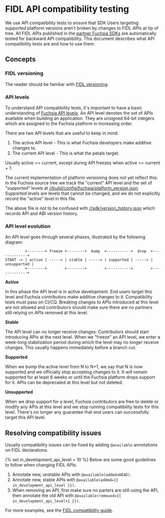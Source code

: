 # FIDL API compatibility testing

We use API compatibility tests to ensure that SDK Users targeting supported platform
versions aren't broken by changes to FIDL APIs at tip of tree. All FIDL APIs published in
the [partner Fuchsia SDKs][SDK Categories] are automatically tested for backward API
compatibility. This document describes what API compatibility tests are and how to use
them.

## Concepts

### FIDL versioning

The reader should be familiar with [FIDL versioning].

### API levels

To understand API compatibility tests, it's important to have a basic understanding of
[Fuchsia API levels]. An API level denotes the set of APIs available when building an
application. They are unsigned 64-bit integers which are assigned to the Fuchsia platform
in increasing order.

There are two API levels that are useful to keep in mind:

1. The active API level - This is what Fuchsia developers make additive changes to.
2. The current API level - This is what the petals target.

Usually active == current, except during API freezes when active == current + 1.

The current implementation of platform versioning does not yet reflect this:
In the Fuchsia source tree we track the "current" API level and the set of
"supported" levels at [//build/config/fuchsia/platform_version.json](/build/config/fuchsia/platform_version.json).
Supported levels are levels that cannot be changed, and we do not explicitly record
the "active" level in this file.

The above file is not to be confused with [//sdk/version_history.json](/sdk/version_history.json)
which records API and ABI version history.

### API level evolution

An API level goes through several phases, illustrated by the following diagram:

```
         +--------+ freeze +--------+  bump  +-----------+  drop  +-------------+
START -> | active | -----> | stable | -----> | supported | -----> | unsupported |
         +--------+        +--------+        +-----------+        +-------------+
```

__Active__

In this phase the API level is in active development. End users target this level and
Fuchsia contributors make additive changes to it. Compatibility tests must pass on CI/CQ.
Breaking changes to APIs introduced at this level are not allowed and contributors
should make sure there are no partners still relying on APIs removed at this level.

__Stable__

The API level can no longer receive changes. Contributors should start introducing APIs at the
next level. When we "freeze" an API level, we enter a week-long stabilization period during which
the level may no longer receive changes. This usually happens immediately before a branch cut.

__Supported__

When we bump the active level from N to N+1, we say that N is now supported and we officially stop
accepting changes to it. It will remain supported for at least 6 weeks or until the Fuchsia platform
drops support for it. APIs can be deprecated at this level but not deleted.

__Unsupported__

When we drop support for a level, Fuchsia contributors are free to delete or modify any APIs at this level and we
stop running compatibility tests for this level. There's no longer any guarantee that end users can successfully
target this API level.

## Resolving compatibility issues

Usually compatibility issues can be fixed by adding `@available` annotations on FIDL
declarations.

{% set in_development_api_level = 10 %}
Below are some good guidelines to follow when changing FIDL APIs.

1. Annotate new, unstable APIs with `@available(added=HEAD)`.
1. Annotate new, stable APIs with `@available(added={{ in_development_api_level }})`.
1. When removing an API, first make sure no parters are still using the API, then
   annotate the old API with `@available(removed={{ in_development_api_level+1 }})`.

For more examples, see the [FIDL compatibility guide].

[FIDL versioning]: /docs/reference/fidl/language/versioning.md
[Fuchsia API levels]: /docs/contribute/governance/rfcs/0002_platform_versioning.md
[SDK Categories]: /docs/contribute/governance/rfcs/0165_sdk_categories.md
[FIDL compatibility guide]: /docs/development/languages/fidl/guides/compatibility/README.md
